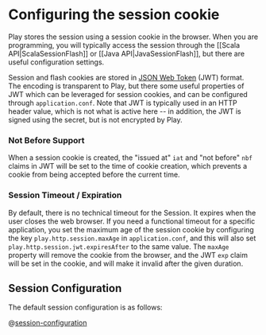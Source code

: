 # Configuring the session cookie

Play stores the session using a session cookie in the browser.  When you are programming, you will typically access the session through the [[Scala API|ScalaSessionFlash]] or [[Java API|JavaSessionFlash]], but there are useful configuration settings.

Session and flash cookies are stored in [JSON Web Token](https://tools.ietf.org/html/rfc7519) (JWT) format.  The encoding is transparent to Play, but there some useful properties of JWT which can be leveraged for session cookies, and can be configured through `application.conf`.  Note that JWT is typically used in an HTTP header value, which is not what is active here -- in addition, the JWT is signed using the secret, but is not encrypted by Play.

### Not Before Support

When a session cookie is created, the "issued at" `iat` and "not before" `nbf` claims in JWT will be set to the time of cookie creation, which prevents a cookie from being accepted before the current time.

### Session Timeout / Expiration

By default, there is no technical timeout for the Session. It expires when the user closes the web browser. If you need a functional timeout for a specific application, you set the maximum age of the session cookie by configuring the key `play.http.session.maxAge` in `application.conf`, and this will also set `play.http.session.jwt.expiresAfter` to the same value.  The `maxAge` property will remove the cookie from the browser, and the JWT `exp` claim will be set in the cookie, and will make it invalid after the given duration. 

## Session Configuration

The default session configuration is as follows:

@[session-configuration](/confs/play/reference.conf)


